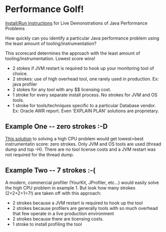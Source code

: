 # Performance Golf!
[Install/Run Instructions](https://github.com/eostermueller/perfSandbox/wiki/Install-and-Run) for Live Demonstrations of Java Performance Problems

How quickly can you identify a particular Java performance problem using the least amount of tooling/instrumentation?

This scorecard determines the approach with the least amount of tooling/instrumentation.  Lowest score wins!  

* 2 stokes if JVM restart is required to hook up your monitoring tool of choice.
* 2 strokes: use of high overhead tool, one rarely used in production.  Ex:  java profiler
* 2 stokes for any tool with any $$ licensing cost.
* 1 stroke for every separate install process. No strokes for JVM and OS tools. 
* 1 stroke for tools/techniques specific to a particular Database vendor.  Ex: Oracle AWR report.  Even ‘EXPLAIN PLAN’ solutions are proprietary.

## Example One -- zero strokes :-D

[This solution](http://www.nurkiewicz.com/2012/08/which-java-thread-consumes-my-cpu.html) to solving a high CPU problem would get lowest=best instrumentatin score:  zero strokes.  Only JVM and OS tools are used (thread dump and top -H).  There are no tool license costs and a JVM restart was not required for the thread dump.

## Example Two -- 7 strokes :-(
A modern, commercial profiler (YourKit, JProfiler, etc...) would easily solve the high CPU problem in example 1.  But look how many strokes (2+2+2+1=7!) are taken off with this approach:
  * 2 strokes because a JVM restart is required to hook up the tool
  * 2 strokes because profilers are generally tools with so much overhead that few operate in a live production environment
  * 2 strokes because there are licensing costs.
  * 1 stroke to install profiling the tool
